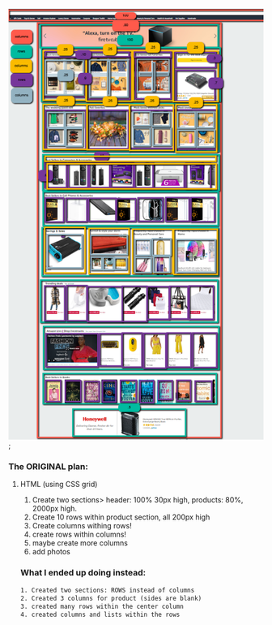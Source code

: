 ![wireframe of amazon home page](./images/amazon_wireframe.png);

<!-- My wireframe got a little out of control. -->

### The ORIGINAL plan:

1.  HTML (using CSS grid)

    1. Create two sections> header: 100% 30px high, products: 80%, 2000px high.
    2. Create 10 rows within product section, all 200px high
    3. Create columns withing rows!
    4. create rows within columns!
    5. maybe create more columns
    6. add photos

    ### What I ended up doing instead:

        1. Created two sections: ROWS instead of columns
        2. Created 3 columns for product (sides are blank)
        3. created many rows within the center column
        4. created columns and lists within the rows
